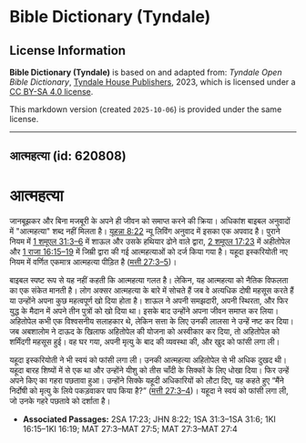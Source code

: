 # Bible Dictionary (Tyndale)

## License Information

**Bible Dictionary (Tyndale)** is based on and adapted from: _Tyndale Open Bible Dictionary_, [Tyndale House Publishers](https://tyndaleopenresources.com/), 2023, which is licensed under a [CC BY-SA 4.0 license](https://creativecommons.org/licenses/by-sa/4.0/legalcode.en).

This markdown version (created `2025-10-06`) is provided under the same license.



--------------------------------

## आत्महत्या (id: 620808)

आत्महत्या
=========

जानबूझकर और बिना मजबूरी के अपने ही जीवन को समाप्त करने की क्रिया। अधिकांश बाइबल अनुवादों में "आत्महत्या" शब्द नहीं मिलता है। [यूहन्ना 8:22](https://ref.ly/John8:22) न्यू लिविंग अनुवाद में इसका एक अपवाद है। पुराने नियम में [1 शमूएल 31:3–6](https://ref.ly/1Sam31:3-1Sam31:6) में शाऊल और उसके हथियार ढोने वाले द्वारा, [2 शमूएल 17:23](https://ref.ly/2Sam17:23) में अहीतोपेल और [1 राजा 16:15–19](https://ref.ly/1Kgs16:15-1Kgs16:19) में जिम्री द्वारा की गई आत्महत्याओं को दर्ज किया गया है। यहूदा इस्करियोती नए नियम में वर्णित एकमात्र आत्महत्या पीड़ित है ([मत्ती 27:3–5](https://ref.ly/Matt27:3-Matt27:5))।

बाइबल स्पष्ट रूप से यह नहीं कहती कि आत्महत्या गलत है। लेकिन, यह आत्महत्या को नैतिक विफलता का एक संकेत मानती है। लोग अक्सर आत्महत्या के बारे में सोचते हैं जब वे अत्यधिक दोषी महसूस करते हैं या उन्होंने अपना कुछ महत्वपूर्ण खो दिया होता है। शाऊल ने अपनी समझदारी, अपनी स्थिरता, और फिर युद्ध के मैदान में अपने तीन पुत्रों को खो दिया था। इसके बाद उन्होंने अपना जीवन समाप्त कर लिया। अहितोपेल कभी एक विश्वसनीय सलाहकार थे, लेकिन सत्ता के लिए उनकी लालसा ने उन्हें नष्ट कर दिया। जब अबशालोम ने दाऊद के खिलाफ अहितोपेल की योजना को अस्वीकार कर दिया, तो अहितोपेल को शर्मिंदगी महसूस हुई। वह घर गया, अपनी मृत्यु के बाद की व्यवस्था की, और खुद को फांसी लगा ली।

यहूदा इस्करियोती ने भी स्वयं को फांसी लगा ली। उनकी आत्महत्या अहितोपेल से भी अधिक दुखद थी। यहूदा बारह शिष्यों में से एक था और उन्होंने यीशु को तीस चाँदी के सिक्कों के लिए धोखा दिया। फिर उन्हें अपने किए का गहरा पछतावा हुआ। उन्होंने सिक्के यहूदी अधिकारियों को लौटा दिए, यह कहते हुए “मैंने निर्दोषी को मृत्यु के लिये पकड़वाकर पाप किया है?” ([मत्ती 27:3–4](https://ref.ly/Matt27:3-Matt27:4))। यहूदा ने स्वयं को फांसी लगा ली, जो उनके गहरे पछतावे को दर्शाता है।

* **Associated Passages:** 2SA 17:23; JHN 8:22; 1SA 31:3–1SA 31:6; 1KI 16:15–1KI 16:19; MAT 27:3–MAT 27:5; MAT 27:3–MAT 27:4

